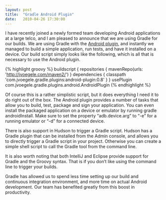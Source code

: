 ```yaml
---
layout: post
title:  "Gradle Android Plugin"
date:   2010-04-26 17:30:00
---
```


I have recently joined a newly formed team developing Android applications at a large telco, and I am pleased to announce that we are using Gradle for our builds. We are using Gradle with the [Android plugin](http://github.com/jvoegele/gradle-android-plugin), and instantly we managed to build a simple application, run tests, and have it installed on a device. Our build script simply looks like the following, which is all that is necessary to use the Android plugin.

{% highlight groovy %}
buildscript {
  repositories {
    mavenRepo(urls: 'http://jvoegele.com/maven2/')
  }
  dependencies {
    classpath 'com.jvoegele.gradle.plugins:android-plugin:0.8'
  }
}
usePlugin com.jvoegele.gradle.plugins.android.AndroidPlugin
{% endhighlight %}

Of course this is a rather simplistic script, but it does everything I need it to do right out of the box. The Android plugin provides a number of tasks that allow you to build, test, package and sign your application. You can even install the packaged application on a device or emulator by running gradle androidInstall. Make sure to set the property “adb.device.arg” to “-e” for a running emulator or “-d” for a connected device.

There is also support in Hudson to trigger a Gradle script. Hudson has a Gradle plugin that can be installed from the Admin console, and allows you to directly trigger a Gradle script in your project. Otherwise you can create a simple shell script to call the Gradle tool from the command line.

It is also worth noting that both IntelliJ and Eclipse provide support for Gradle and the Groovy syntax. That is if you don’t like using the command line to trigger your builds.

Gradle has allowed us to spend less time setting up our build and continuous integration environment, and more time on actual Android development. Our team has benefited greatly from this boost in productivity.
